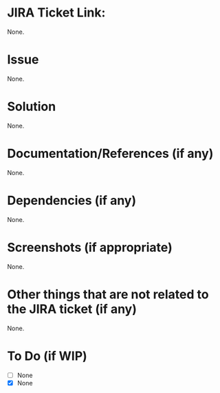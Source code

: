 # JIRA Ticket Link:
None.

# Issue
None.

# Solution
None.

# Documentation/References (if any)
None.

# Dependencies (if any)
None.

# Screenshots (if appropriate)
None.

# Other things that are not related to the JIRA ticket (if any)
None.

# To Do (if WIP)
* [ ] None
* [X] None

